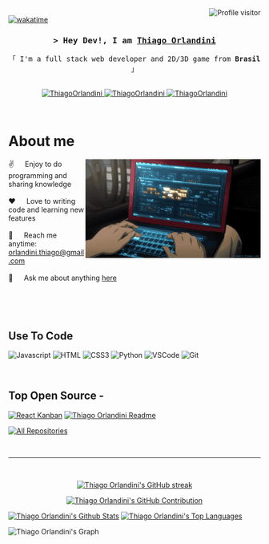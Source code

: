 <!--
<h2 align="center">
  Hey Dev
  Welcome to Thiago Orlandini World!
  <img src="https://media.giphy.com/media/hvRJCLFzcasrR4ia7z/giphy.gif" width="28">
</h2>
-->

<!--
<p align="center">
  <a href="https://github.com/ThiagoOrlandini"><img src="https://readme-typing-svg.herokuapp.com/?lines=Self%20Taught%20Programmer;Front%20End%20Developer;1.5%2B%20years%20of%20coding%20experience;Always%20learning%20new%20things&center=true&width=380&height=45"></a>
</p>

 -->

<a href="https://komarev.com/ghpvc/?username=ThiagoOrlandini">
  <img align="right" src="https://komarev.com/ghpvc/?username=ThiagoOrlandini&label=Visitors&color=0e75b6&style=flat" alt="Profile visitor" />
</a>


[![wakatime](https://wakatime.com/badge/user/018d2095-a4dd-4e79-8471-846396066696.svg)](https://wakatime.com/@018d2095-a4dd-4e79-8471-846396066696)

<!-- Intro  -->
<h3 align="center">
        <samp>&gt; Hey Dev!, I am
                <b><a target="_blank" href="https://contatonoturnagame.wixsite.com/thiagoorlandini">Thiago Orlandini</a></b>
        </samp>
</h3>


<p align="center"> 
  <samp>
    「 I'm a full stack web developer and 2D/3D game from <b>Brasil</b> 」
    <br>
    <br>
  </samp>
</p>

<p align="center">
 <a href="https://contatonoturnagame.wixsite.com/thiagoorlandini" target="blank">
  <img src="https://img.shields.io/badge/Website-DC143C?style=for-the-badge&logo=medium&logoColor=white" alt="ThiagoOrlandini" />
 </a>
 <a href="https://linkedin.com/in/orlandini-thiago" target="_blank">
  <img src="https://img.shields.io/badge/LinkedIn-0077B5?style=for-the-badge&logo=linkedin&logoColor=white" alt="ThiagoOrlandini"/>
 </a>
 <!-- <a href="https://dev.to/ThiagoOrlandini" target="_blank">
  <img src="https://img.shields.io/badge/dev.to-0A0A0A?style=for-the-badge&logo=dev.to&logoColor=white" alt="ThiagoOrlandini" />
 </a> -->
 <!-- <a href="https://twitter.com/_ThiagoOrlandini" target="_blank">
  <img src="https://img.shields.io/badge/Twitter-1DA1F2?style=for-the-badge&logo=twitter&logoColor=white" />
 </a> -->
 <a href="https://instagram.com/_thiago.orlandini" target="_blank">
  <img src="https://img.shields.io/badge/Instagram-fe4164?style=for-the-badge&logo=instagram&logoColor=white" alt="ThiagoOrlandini" />
 </a> 
 <!-- <a href="https://facebook.com/ThiagoOrlandini.dev" target="_blank">
  <img src="https://img.shields.io/badge/Facebook-20BEFF?&style=for-the-badge&logo=facebook&logoColor=white" alt="ThiagoOrlandini"  />
  </a> --> 
</p>
<br />

<!-- About Section -->
 # About me
 
<p>
 <img align="right" width="350" src="/assets/program.gif" alt="Coding gif" />
  
 ✌️ &emsp; Enjoy to do programming and sharing knowledge <br/><br/>
 ❤️ &emsp; Love to writing code and learning new features<br/><br/>
 📧 &emsp; Reach me anytime: orlandini.thiago@gmail.com<br/><br/>
 💬 &emsp; Ask me about anything [here](https://github.com/ThiagoOrlandini/ThiagoOrlandini/issues)

</p>

<br/>
<br/>
<br/>

## Use To Code

![Javascript](https://img.shields.io/badge/Javascript-F0DB4F?style=for-the-badge&labelColor=black&logo=javascript&logoColor=F0DB4F)
![HTML](https://img.shields.io/badge/HTML5-E34F26?style=for-the-badge&logo=html5&logoColor=white)
![CSS3](https://img.shields.io/badge/CSS3-1572B6?style=for-the-badge&logo=css3&logoColor=white)
![Python](https://img.shields.io/badge/python-3670A0?style=for-the-badge&logo=python&logoColor=ffdd54)
![VSCode](https://img.shields.io/badge/Visual_Studio-0078d7?style=for-the-badge&logo=visual%20studio&logoColor=white)
![Git](https://img.shields.io/badge/Git-F05032?style=for-the-badge&logo=git&logoColor=white)

<!-- ![Typescript](https://img.shields.io/badge/Typescript-007acc?style=for-the-badge&labelColor=black&logo=typescript&logoColor=007acc)
![React](https://img.shields.io/badge/-React-61DBFB?style=for-the-badge&labelColor=black&logo=react&logoColor=61DBFB)
![React Native](https://img.shields.io/badge/React_Native-20232A?style=for-the-badge&logo=react&logoColor=61DAFB)
![Next.js](https://img.shields.io/badge/next.js-000000?style=for-the-badge&logo=nextdotjs&logoColor=white)
![Nodejs](https://img.shields.io/badge/Nodejs-3C873A?style=for-the-badge&labelColor=black&logo=node.js&logoColor=3C873A)
![Express.js](https://img.shields.io/badge/Express.js-000000?style=for-the-badge&logo=express&logoColor=white)
![MongoDB](https://img.shields.io/badge/MongoDB-4EA94B?style=for-the-badge&logo=mongodb&logoColor=white)
![SASS Badge](https://img.shields.io/badge/Sass-CC6699?style=for-the-badge&logo=sass&logoColor=white)
![Ant-Design](https://img.shields.io/badge/AntDesign-0170FE?style=for-the-badge&logo=antdesign&logoColor=white)
![Tailwind](https://img.shields.io/badge/Tailwind_CSS-092749?style=for-the-badge&logo=tailwindcss&logoColor=06B6D4&labelColor=000000)
![Bootstrap](https://img.shields.io/badge/Bootstrap-563D7C?style=for-the-badge&logo=bootstrap&logoColor=white)
![Strapi](https://img.shields.io/badge/strapi-2E7EEA?style=for-the-badge&logo=strapi&logoColor=white)
![Markdown](https://img.shields.io/badge/Markdown-000000?style=for-the-badge&logo=markdown&logoColor=white)
![Redux](https://img.shields.io/badge/Redux-593D88?style=for-the-badge&logo=redux&logoColor=white)
![React Query](https://img.shields.io/badge/-React_Query-FF4154?style=for-the-badge&logo=react%20query&logoColor=white) -->

<br/>

## Top Open Source -
[![React Kanban](https://github-readme-stats.vercel.app/api/pin/?username=ThiagoOrlandini&repo=react-kanban&border_color=7F3FBF&bg_color=0D1117&title_color=C9D1D9&text_color=8B949E&icon_color=7F3FBF)](https://github.com/ThiagoOrlandini/itasks)
[![Thiago Orlandini Readme](https://github-readme-stats.vercel.app/api/pin/?username=ThiagoOrlandini&repo=ThiagoOrlandini&border_color=7F3FBF&bg_color=0D1117&title_color=C9D1D9&text_color=8B949E&icon_color=7F3FBF)](https://github.com/ThiagoOrlandini/ThiagoOrlandini)
<!-- [![urFolio](https://github-readme-stats.vercel.app/api/pin/?username=ThiagoOrlandini&repo=urfolio&border_color=7F3FBF&bg_color=0D1117&title_color=C9D1D9&text_color=8B949E&icon_color=7F3FBF)](https://github.com/ThiagoOrlandini/urfolio)
[![Web Projects](https://github-readme-stats.vercel.app/api/pin/?username=ThiagoOrlandini&repo=web-projects&border_color=7F3FBF&bg_color=0D1117&title_color=C9D1D9&text_color=8B949E&icon_color=7F3FBF)](https://github.com/ThiagoOrlandini/web-projects) -->

<p align="left">
  <a href="https://github.com/ThiagoOrlandini?tab=repositories" target="_blank"><img alt="All Repositories" title="All Repositories" src="https://img.shields.io/badge/-All%20Repos-2962FF?style=for-the-badge&logo=koding&logoColor=white"/></a>
</p>

<br/>
<hr/>
<br/>

<p align="center">
  <a href="https://github.com/ThiagoOrlandini">
    <img src="https://github-readme-streak-stats.herokuapp.com/?user=ThiagoOrlandini&theme=radical&border=7F3FBF&background=0D1117" alt="Thiago Orlandini's GitHub streak"/>
  </a>
</p>

<p align="center">
  <a href="https://github.com/ThiagoOrlandini">
    <img src="https://github-profile-summary-cards.vercel.app/api/cards/profile-details?username=ThiagoOrlandini&theme=radical" alt="Thiago Orlandini's GitHub Contribution"/>
  </a>
</p>

<a> 
    <a href="https://github.com/ThiagoOrlandini"><img alt="Thiago Orlandini's Github Stats" src="https://denvercoder1-github-readme-stats.vercel.app/api?username=ThiagoOrlandini&show_icons=true&count_private=true&theme=react&border_color=7F3FBF&bg_color=0D1117&title_color=F85D7F&icon_color=F8D866" height="192px" width="49.5%"/></a>
  <a href="https://github.com/ThiagoOrlandini"><img alt="Thiago Orlandini's Top Languages" src="https://denvercoder1-github-readme-stats.vercel.app/api/top-langs/?username=ThiagoOrlandini&langs_count=8&layout=compact&theme=react&border_color=7F3FBF&bg_color=0D1117&title_color=F85D7F&icon_color=F8D866" height="192px" width="49.5%"/></a>
  <br/>
</a>


![Thiago Orlandini's Graph](https://github-readme-activity-graph.vercel.app/graph?username=ThiagoOrlandini&custom_title=Al%20Siam's%20GitHub%20Activity%20Graph&bg_color=0D1117&color=7F3FBF&line=7F3FBF&point=7F3FBF&area_color=FFFFFF&title_color=FFFFFF&area=true)
